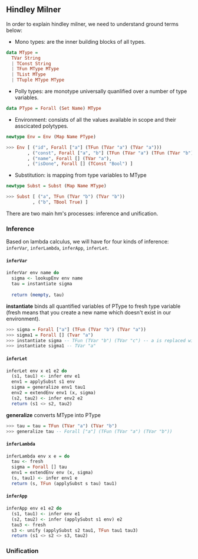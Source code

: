 ## Hindley Milner

In order to explain hindley milner, we need to understand ground terms below:
  - Mono types: are the inner building blocks of all types.
  ```haskell
  data MType =
    TVar String
    | TConst String
    | TFun MType MType
    | TList MType
    | TTuple MType MType
  ```
  - Polly types: are monotype universally quanlified over a number of type variables.
  ```haskell
  data PType = Forall (Set Name) MType
  ```
  - Environment: consists of all the values available in scope and their asscicated polytypes.
  ```haskell
  newtype Env = Env (Map Name PType)
  
  >>> Env [ ("id", Forall ["a"] (TFun (TVar "a") (TVar "a")))
          , ("const", Forall ["a", "b"] (TFun (TVar "a") (TFun (TVar "b") (TVar "a"))))
          , ("name", Forall [] (TVar "a"),
          , ("isDone", Forall [] (TConst "Bool") ]
  ```
  - Substitution: is mapping from type variables to MType
  ```haskell
  newtype Subst = Subst (Map Name MType)
  
  >>> Subst [ ("a", TFun (TVar "b") (TVar "b"))
            , ("b", TBool True) ]
  ```

There are two main hm's processes: inference and unification.

### Inference

Based on lambda calculus, we will have for four kinds of inference: `inferVar`, `inferLambda`, `inferApp`, `inferLet`.

#### `inferVar`
```haskell
inferVar env name do
  sigma <- lookupEnv env name
  tau = instantiate sigma
  
  return (mempty, tau)
```

**instantiate** binds all quantified variables of PType to fresh type variable (fresh means that you create a new name which doesn't exist in our environment).

```haskell
>>> sigma = Forall ["a"] (TFun (TVar "b") (TVar "a"))
>>> sigma1 = Forall [] (Tvar "a")
>>> instantiate sigma -- TFun (TVar "b") (TVar "c") -- a is replaced with the new type variable c
>>> instantiate sigma1 -- TVar "a"
```

#### `inferLet`
```haskell
inferLet env x e1 e2 do
  (s1, tau1) <- infer env e1
  env1 = applySubst s1 env
  sigma = generalize env1 tau1
  env2 = extendEnv env1 (x, sigma)
  (s2, tau2) <- infer env2 e2
  return (s1 <> s2, tau2)
```

**generalize** converts MType into PType
```haskell
>>> tau = tau = TFun (TVar "a") (TVar "b")
>>> generalize tau -- Forall ["a"] (TFun (TVar "a") (TVar "b"))
```

#### `inferLambda`
```haskell
inferLambda env x e = do
  tau <- fresh
  sigma = Forall [] tau
  env1 = extendEnv env (x, sigma)
  (s, tau1) <- infer env1 e
  return (s, TFun (applySubst s tau) tau1)
```

#### `inferApp`
```haskell
inferApp env e1 e2 do
  (s1, tau1) <- infer env e1
  (s2, tau2) <- infer (applySubst s1 env) e2
  tau3 <- fresh
  s3 <- unify (applySubst s2 tau1, TFun tau1 tau3)
  return (s1 <> s2 <> s3, tau2)
```

### Unification
